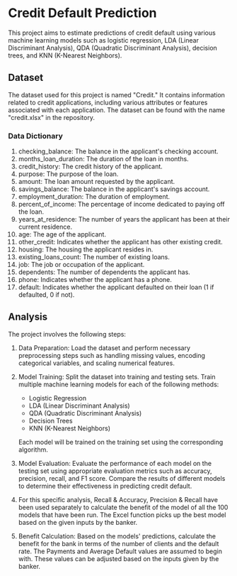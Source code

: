 # Credit Default Prediction

This project aims to estimate predictions of credit default using various machine learning models such as logistic regression, LDA (Linear Discriminant Analysis), QDA (Quadratic Discriminant Analysis), decision trees, and KNN (K-Nearest Neighbors).

## Dataset

The dataset used for this project is named "Credit." It contains information related to credit applications, including various attributes or features associated with each application. The dataset can be found with the name "credit.xlsx" in the repository.

### Data Dictionary

1. checking_balance: The balance in the applicant's checking account.
2. months_loan_duration: The duration of the loan in months.
3. credit_history: The credit history of the applicant.
4. purpose: The purpose of the loan.
5. amount: The loan amount requested by the applicant.
6. savings_balance: The balance in the applicant's savings account.
7. employment_duration: The duration of employment.
8. percent_of_income: The percentage of income dedicated to paying off the loan.
9. years_at_residence: The number of years the applicant has been at their current residence.
10. age: The age of the applicant.
11. other_credit: Indicates whether the applicant has other existing credit.
12. housing: The housing the applicant resides in.
13. existing_loans_count: The number of existing loans.
14. job: The job or occupation of the applicant.
15. dependents: The number of dependents the applicant has.
16. phone: Indicates whether the applicant has a phone.
17. default: Indicates whether the applicant defaulted on their loan (1 if defaulted, 0 if not).

## Analysis

The project involves the following steps:

1. Data Preparation: Load the dataset and perform necessary preprocessing steps such as handling missing values, encoding categorical variables, and scaling numerical features.

2. Model Training: Split the dataset into training and testing sets. Train multiple machine learning models for each of the following methods:

   - Logistic Regression
   - LDA (Linear Discriminant Analysis)
   - QDA (Quadratic Discriminant Analysis)
   - Decision Trees
   - KNN (K-Nearest Neighbors)

   Each model will be trained on the training set using the corresponding algorithm.

3. Model Evaluation: Evaluate the performance of each model on the testing set using appropriate evaluation metrics such as accuracy, precision, recall, and F1 score. Compare the results of different models to determine their effectiveness in predicting credit default.

4. For this specific analysis, Recall & Accuracy, Precision & Recall have been used separately to calculate the benefit of the model of all the 100 models that have been run. The Excel function picks up the best model based on the given inputs by the banker.

5. Benefit Calculation: Based on the models' predictions, calculate the benefit for the bank in terms of the number of clients and the default rate. The Payments and Average Default values are assumed to begin with. These values can be adjusted based on the inputs given by the banker.



